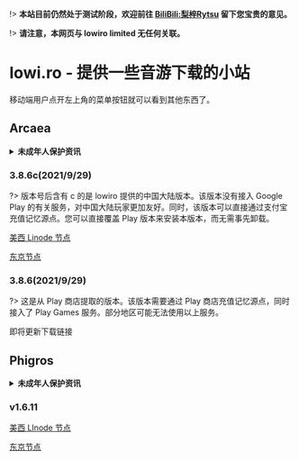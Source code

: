!> **本站目前仍然处于测试阶段，欢迎前往 [BiliBili:梨梓Rytsu](space.bilibili.com/5899551) 留下您宝贵的意见。**

!> **请注意，本网页与 lowiro limited 无任何关联。**

# lowi.ro - 提供一些音游下载的小站

移动端用户点开左上角的菜单按钮就可以看到其他东西了。


## Arcaea

<details>
<summary><b>未成年人保护资讯</b></summary>

**Arcaea 可供参考的分级认证信息如下：**

IARC（国际年龄评级联盟系统）: 3+

ESRB（美洲/娱乐软件分级委员会）: Everyone（适合所有人）

PEGI（欧洲/泛欧洲游戏信息组织）: 3

App Store 年龄分级 : 4+

</details>

### 3.8.6c(2021/9/29)

?> 版本号后含有 c 的是 lowiro 提供的中国大陆版本。该版本没有接入 Google Play 的有关服务，对中国大陆玩家更加友好。同时，该版本可以直接通过支付宝充值记忆源点。您可以直接覆盖 Play 版本来安装本版本，而无需事先卸载。


[美西 Linode 节点](https://liusw.rytsu.org/arcaea_3.8.6c.apk)

[东京节点](https://jp.rytsu.org/arcaea_3.8.6c.apk)

### 3.8.6(2021/9/29)

?> 这是从 Play 商店提取的版本。该版本需要通过 Play 商店充值记忆源点，同时接入了 Play Games 服务。部分地区可能无法使用以上服务。

即将更新下载链接

## Phigros

<details>
<summary><b>未成年人保护资讯</b></summary>

**Phigros 可供参考的分级认证信息如下：**

IARC（国际年龄评级联盟系统）: 12+

ESRB（美洲/娱乐软件分级委员会）: Teen（青少年）

PEGI（欧洲/泛欧洲游戏信息组织）: 12

App Store 年龄分级 : 12+

</details>

### v1.6.11

[美西 LInode 节点](https://liusw.rytsu.org/phigros_v1.6.11.apk)

[东京节点](https://jp.rytsu.org/phigros_v1.6.11.apk)



